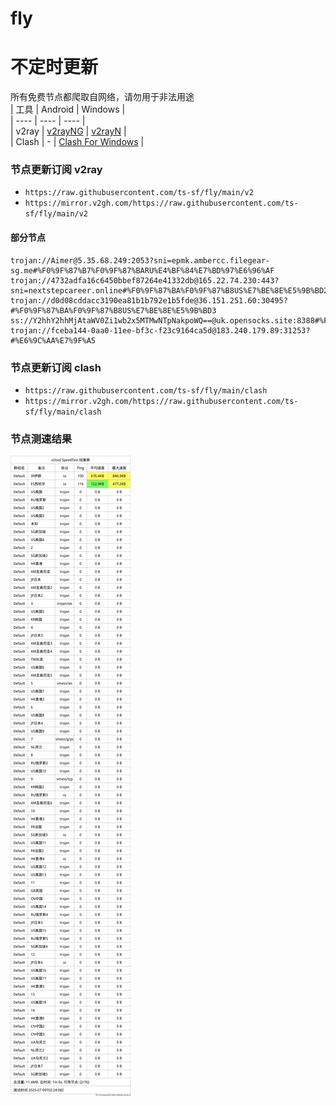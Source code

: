 # fly
# 不定时更新
所有免费节点都爬取自网络，请勿用于非法用途  
|  工具  | Android  | Windows  |  
|  ----  | ----   | ----  |  
| v2ray  | [v2rayNG](https://github.com/2dust/v2rayNG/releases) | [v2rayN](https://github.com/2dust/v2rayN/releases) |  
| Clash  | - | [Clash For Windows](https://github.com/2dust/clashN/releases) | 
  
### 节点更新订阅  v2ray
- `https://raw.githubusercontent.com/ts-sf/fly/main/v2`  
- `https://mirror.v2gh.com/https://raw.githubusercontent.com/ts-sf/fly/main/v2`  

#### 部分节点  
``` 
trojan://Aimer@5.35.68.249:2053?sni=epmk.ambercc.filegear-sg.me#%F0%9F%87%B7%F0%9F%87%BARU%E4%BF%84%E7%BD%97%E6%96%AF
trojan://4732adfa16c6450bbef87264e41332db@165.22.74.230:443?sni=nextstepcareer.online#%F0%9F%87%BA%F0%9F%87%B8US%E7%BE%8E%E5%9B%BD2
trojan://d0d08cddacc3190ea81b1b792e1b5fde@36.151.251.60:30495?#%F0%9F%87%BA%F0%9F%87%B8US%E7%BE%8E%E5%9B%BD3
ss://Y2hhY2hhMjAtaWV0Zi1wb2x5MTMwNTpNakpoWQ==@uk.opensocks.site:8388#%F0%9F%87%AA%F0%9F%87%B8ES%E8%A5%BF%E7%8F%AD%E7%89%99%20149.1KB%2Fs
trojan://fceba144-0aa0-11ee-bf3c-f23c9164ca5d@183.240.179.89:31253?#%E6%9C%AA%E7%9F%A5
```
### 节点更新订阅  clash
- `https://raw.githubusercontent.com/ts-sf/fly/main/clash`  
- `https://mirror.v2gh.com/https://raw.githubusercontent.com/ts-sf/fly/main/clash`  

### 节点测速结果
![image](traffic.png)
